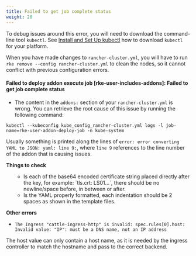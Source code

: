 ```yaml
---
title: Failed to get job complete status
weight: 20
---
```


To debug issues around this error, you will need to download the command-line tool `kubectl`. See [Install and Set Up kubectl](https://kubernetes.io/docs/tasks/tools/install-kubectl/) how to download `kubectl` for your platform.

When you have made changes to `rancher-cluster.yml`, you will have to run `rke remove --config rancher-cluster.yml` to clean the nodes, so it cannot conflict with previous configuration errors.

#### Failed to deploy addon execute job [rke-user-includes-addons]: Failed to get job complete status

* The content in the `addons:` section of your `rancher-cluster.yml` is wrong. You can retrieve the root cause of this issue by running the following command:

```
kubectl --kubeconfig kube_config_rancher-cluster.yml logs -l job-name=rke-user-addon-deploy-job -n kube-system
```

Usually something is printed along the lines of `error: error converting YAML to JSON: yaml: line 9:`, where `line 9` references to the line number of the addon that is causing issues.

<b>Things to check</b>
<ul>
<ul>
<li>Is each of the base64 encoded certificate string placed directly after the key, for example: `tls.crt: LS01...`, there should be no newline/space before, in between or after.</li>
<li>Is the YAML properly formatted, each indentation should be 2 spaces as shown in the template files.</li>
</ul>
</ul>

<b>Other errors</b>

* `The Ingress "cattle-ingress-http" is invalid: spec.rules[0].host: Invalid value: "IP": must be a DNS name, not an IP address`

The host value can only contain a host name, as it is needed by the ingress controller to match the hostname and pass to the correct backend.
